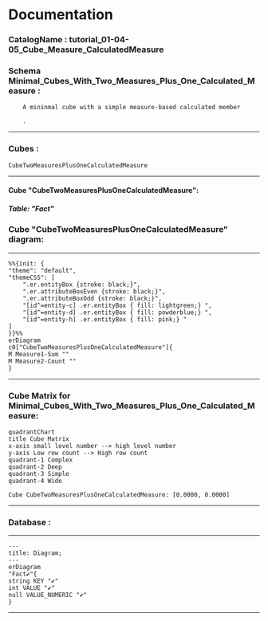 # Documentation
### CatalogName : tutorial_01-04-05_Cube_Measure_CalculatedMeasure
### Schema Minimal_Cubes_With_Two_Measures_Plus_One_Calculated_Measure : 

		
		A mininmal cube with a simple measure-based calculated member
		
		.
		
		
		
  
---
### Cubes :

    CubeTwoMeasuresPlusOneCalculatedMeasure

---
#### Cube "CubeTwoMeasuresPlusOneCalculatedMeasure":

    

##### Table: "Fact"

### Cube "CubeTwoMeasuresPlusOneCalculatedMeasure" diagram:

---

```mermaid
%%{init: {
"theme": "default",
"themeCSS": [
    ".er.entityBox {stroke: black;}",
    ".er.attributeBoxEven {stroke: black;}",
    ".er.attributeBoxOdd {stroke: black;}",
    "[id^=entity-c] .er.entityBox { fill: lightgreen;} ",
    "[id^=entity-d] .er.entityBox { fill: powderblue;} ",
    "[id^=entity-h] .er.entityBox { fill: pink;} "
]
}}%%
erDiagram
c0["CubeTwoMeasuresPlusOneCalculatedMeasure"]{
M Measure1-Sum ""
M Measure2-Count ""
}
```
---
### Cube Matrix for Minimal_Cubes_With_Two_Measures_Plus_One_Calculated_Measure:
```mermaid
quadrantChart
title Cube Matrix
x-axis small level number --> high level number
y-axis Low row count --> High row count
quadrant-1 Complex
quadrant-2 Deep
quadrant-3 Simple
quadrant-4 Wide

Cube CubeTwoMeasuresPlusOneCalculatedMeasure: [0.0000, 0.0000]
```
---
### Database :
---
```mermaid
---
title: Diagram;
---
erDiagram
"Fact✔"{
string KEY "✔"
int VALUE "✔"
null VALUE_NUMERIC "✔"
}

```
---

